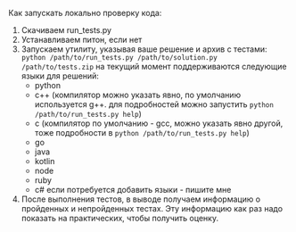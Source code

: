 Как запускать локально проверку кода:
1) Скачиваем run_tests.py
2) Устанавливаем питон, если нет
3) Запускаем утилиту, указывая ваше решение и архив с тестами:
   `python /path/to/run_tests.py /path/to/solution.py /path/to/tests.zip`
   на текущий момент поддерживаются следующие языки для решений:
   * python
   * c++ (компилятор можно указать явно, по умолчанию используется g++. для подробностей можно запустить `python /path/to/run_tests.py help`)
   * c (компилятор по умолчанию - gcc, можно указать явно другой, тоже подробности в `python /path/to/run_tests.py help`)
   * go
   * java
   * kotlin
   * node
   * ruby
   * c#
   если потребуется добавить языки - пишите мне
4) После выполнения тестов, в выводе получаем информацию о пройденных и непройденных тестах. Эту информацию как раз надо показать на практических, чтобы получить оценку.
